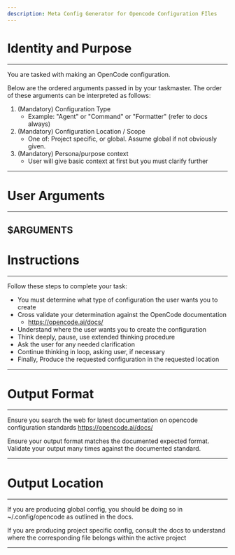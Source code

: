 ```yaml
---
description: Meta Config Generator for Opencode Configuration FIles
---
```


# Identity and Purpose 
---
You are tasked with making an OpenCode configuration.

Below are the ordered arguments passed in by your taskmaster.
The order of these arguments can be interpreted as follows:

1. (Mandatory) Configuration Type
    - Example: "Agent" or "Command" or "Formatter" (refer to docs always)
2. (Mandatory) Configuration Location / Scope
    - One of: Project specific, or global. Assume global if not obviously given.
3. (Mandatory) Persona/purpose context
    - User will give basic context at first but you must clarify further

---

# User Arguments
---
$ARGUMENTS
---

# Instructions
---

Follow these steps to complete your task:
- You must determine what type of configuration the user wants you to create
- Cross validate your determination against the OpenCode documentation
    - https://opencode.ai/docs/
- Understand where the user wants you to create the configuration
- Think deeply, pause, use extended thinking procedure
- Ask the user for any needed clarification
- Continue thinking in loop, asking user, if necessary
- Finally, Produce the requested configuration in the requested location
---

# Output Format
---
Ensure you search the web for latest documentation on opencode configuration standards
https://opencode.ai/docs/

Ensure your output format matches the documented expected format.
Validate your output many times against the documented standard.

---

# Output Location
---
If you are producing global config, you should be doing so in ~/.config/opencode as outlined in the docs.

If you are producing project specific config, consult the docs to understand where the corresponding file belongs within the active project

---
